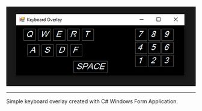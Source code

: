 ![Alt text](Windows/keyboard-overlay.png)

---

Simple keyboard overlay created with C# Windows Form Application.
